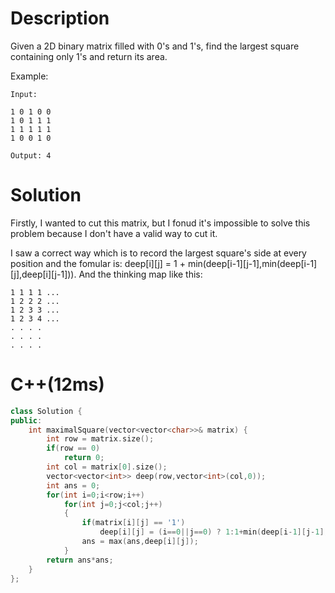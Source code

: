 # Description
Given a 2D binary matrix filled with 0's and 1's, find the largest square containing only 1's and return its area.

Example:
```
Input: 

1 0 1 0 0
1 0 1 1 1
1 1 1 1 1
1 0 0 1 0

Output: 4
```
# Solution
Firstly, I wanted to cut this matrix, but I fonud it's impossible to solve this problem because I don't have a valid way to cut it. 


I saw a correct way which is to record the largest square's side at every position and the fomular is: deep[i][j] = 1 + min(deep[i-1][j-1],min(deep[i-1][j],deep[i][j-1])). And the thinking map like this:
```
1 1 1 1 ...
1 2 2 2 ...
1 2 3 3 ...
1 2 3 4 ...
. . . .
. . . .
. . . .
```
# C++(12ms)
```c++
class Solution {
public:
    int maximalSquare(vector<vector<char>>& matrix) {
        int row = matrix.size();
        if(row == 0)
            return 0;
        int col = matrix[0].size();
        vector<vector<int>> deep(row,vector<int>(col,0));
        int ans = 0;
        for(int i=0;i<row;i++)
            for(int j=0;j<col;j++)
            {
                if(matrix[i][j] == '1')
                    deep[i][j] = (i==0||j==0) ? 1:1+min(deep[i-1][j-1],min(deep[i-1][j],deep[i][j-1]));
                ans = max(ans,deep[i][j]);
            }
        return ans*ans;
    }
};
```
